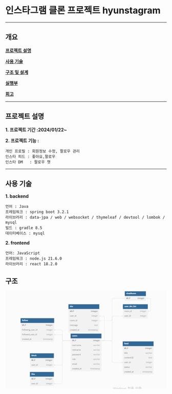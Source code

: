 # 인스타그램 클론 프로젝트 hyunstagram


---

## 개요


**[프로젝트 설명](##프로젝트-설명)**

**[사용 기술](##사용-기술)**

**[구조 및 설계](##구조-및-설계)**

**[실행부](##실행부)**

**[회고](##회고)**

---

## 프로젝트 설명
**1. 프로젝트 기간 :2024/01/22~**


**2. 프로젝트 기능 :**
    
    개인 프로필 : 회원정보 수정, 팔로우 관리 
    인스타 피드 : 좋아요,팔로우 
    인스타 DM   : 팔로우 챗

---

## 사용 기술

**1. backend**

    언어 : Java
    프레임워크 : spring boot 3.2.1
    라이브러리 : data-jpa / web / websocket / thymeleaf / devtool / lombok / mysql
    빌드 : gradle 8.5
    데이터베이스 : mysql

**2. frontend**
    
    언어: JavaScript
    프레임워크 : node.js 21.6.0
    라이브러리 : react 18.2.0
    
    


## 구조
![img.png](img.png)